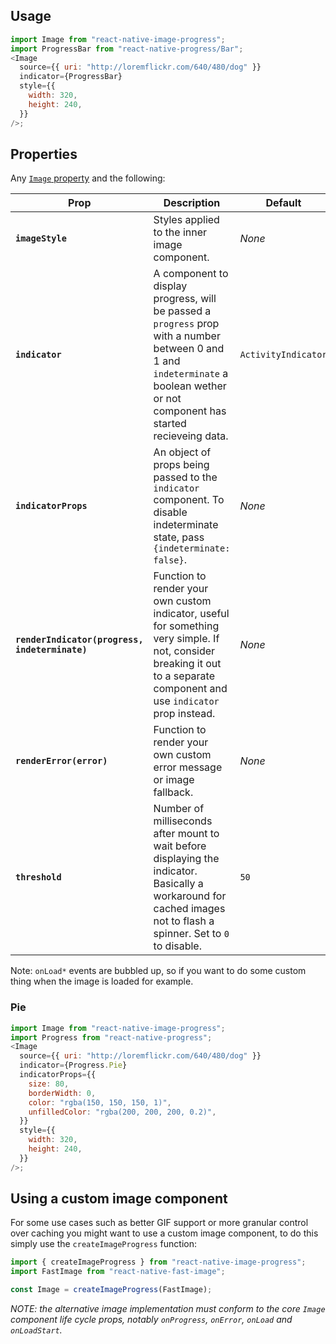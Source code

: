 ## Usage

```js
import Image from "react-native-image-progress";
import ProgressBar from "react-native-progress/Bar";
<Image
  source={{ uri: "http://loremflickr.com/640/480/dog" }}
  indicator={ProgressBar}
  style={{
    width: 320,
    height: 240,
  }}
/>;
```

## Properties

Any [`Image` property](http://facebook.github.io/react-native/docs/image.html) and the following:

| Prop                                           | Description                                                                                                                                                                        | Default             |
| ---------------------------------------------- | ---------------------------------------------------------------------------------------------------------------------------------------------------------------------------------- | ------------------- |
| **`imageStyle`**                               | Styles applied to the inner image component.                                                                                                                                       | _None_              |
| **`indicator`**                                | A component to display progress, will be passed a `progress` prop with a number between 0 and 1 and `indeterminate` a boolean wether or not component has started recieveing data. | `ActivityIndicator` |
| **`indicatorProps`**                           | An object of props being passed to the `indicator` component. To disable indeterminate state, pass `{indeterminate: false}`.                                                       | _None_              |
| **`renderIndicator(progress, indeterminate)`** | Function to render your own custom indicator, useful for something very simple. If not, consider breaking it out to a separate component and use `indicator` prop instead.         | _None_              |
| **`renderError(error)`**                       | Function to render your own custom error message or image fallback.                                                                                                                | _None_              |
| **`threshold`**                                | Number of milliseconds after mount to wait before displaying the indicator. Basically a workaround for cached images not to flash a spinner. Set to `0` to disable.                | `50`                |

Note: `onLoad*` events are bubbled up, so if you want to do some custom thing when the image is loaded for example.

### Pie

```js
import Image from "react-native-image-progress";
import Progress from "react-native-progress";
<Image
  source={{ uri: "http://loremflickr.com/640/480/dog" }}
  indicator={Progress.Pie}
  indicatorProps={{
    size: 80,
    borderWidth: 0,
    color: "rgba(150, 150, 150, 1)",
    unfilledColor: "rgba(200, 200, 200, 0.2)",
  }}
  style={{
    width: 320,
    height: 240,
  }}
/>;
```

## Using a custom image component

For some use cases such as better GIF support or more granular control over caching you might want to use a custom image component, to do this simply use the `createImageProgress` function:

```js
import { createImageProgress } from "react-native-image-progress";
import FastImage from "react-native-fast-image";

const Image = createImageProgress(FastImage);
```

_NOTE: the alternative image implementation must conform to the core `Image` component life cycle props, notably `onProgress`, `onError`, `onLoad` and `onLoadStart`._
